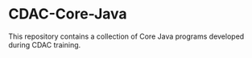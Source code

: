 # CDAC-Core-Java
This repository contains a collection of Core Java programs developed during CDAC training.
